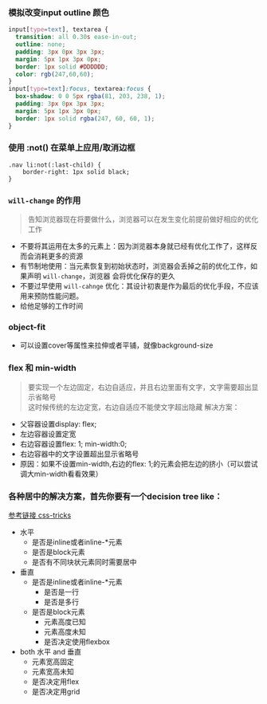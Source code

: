 ### 模拟改变input outline 颜色
```css
input[type=text], textarea {
  transition: all 0.30s ease-in-out;
  outline: none;
  padding: 3px 0px 3px 3px;
  margin: 5px 1px 3px 0px;
  border: 1px solid #DDDDDD;
  color: rgb(247,60,60);
}
input[type=text]:focus, textarea:focus {
  box-shadow: 0 0 5px rgba(81, 203, 238, 1);
  padding: 3px 0px 3px 3px;
  margin: 5px 1px 3px 0px;
  border: 1px solid rgba(247, 60, 60, 1);
}
```

### 使用 :not() 在菜单上应用/取消边框
```
.nav li:not(:last-child) {
	border-right: 1px solid black;
}
```

### `will-change` 的作用
> 告知浏览器现在将要做什么，浏览器可以在发生变化前提前做好相应的优化工作
- 不要将其运用在太多的元素上：因为浏览器本身就已经有优化工作了，这样反而会消耗更多的资源
- 有节制地使用：当元素恢复到初始状态时，浏览器会丢掉之前的优化工作，如果声明 `will-change`，浏览器 会将优化保存的更久
- 不要过早使用 `will-cahnge` 优化：其设计初衷是作为最后的优化手段，不应该用来预防性能问题。
- 给他足够的工作时间

### object-fit
- 可以设置cover等属性来拉伸或者平铺，就像background-size

### flex 和 min-width
> 要实现一个左边固定，右边自适应，并且右边里面有文字，文字需要超出显示省略号  
> 这时候传统的左边定宽，右边自适应不能使文字超出隐藏
解决方案：  
- 父容器设置display: flex;
- 左边容器设置定宽
- 右边容器设置flex: 1; min-width:0;
- 右边容器中的文字设置超出显示省略号
- 原因：如果不设置min-width,右边的flex: 1;的元素会把左边的挤小（可以尝试调大min-width看看效果）


### 各种居中的解决方案，首先你要有一个decision tree like：
[参考链接 css-tricks](https://css-tricks.com/centering-in-the-unknown/)
- 水平
  - 是否是inline或者inline-*元素
  - 是否是block元素
  - 是否有不同块状元素同时需要居中
- 垂直
  - 是否是inline或者inline-*元素
    - 是否是一行
    - 是否是多行
  - 是否是block元素
    - 元素高度已知
    - 元素高度未知
    - 是否决定使用flexbox
- both 水平 and 垂直
  - 元素宽高固定
  - 元素宽高未知
  - 是否决定用flex
  - 是否决定用grid
